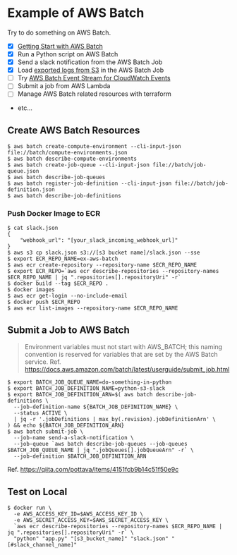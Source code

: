 # Example of AWS Batch

Try to do something on AWS Batch.

- [x] [Getting Start with AWS Batch](https://gist.github.com/doi-t/01e5241c9595e7b8e3540f0125bd4519)
- [x] Run a Python script on AWS Batch
- [x] Send a slack notification from the AWS Batch Job
- [x] Load [exported logs from S3](https://github.com/doi-t/aws-lambda-cloudwatch-logs-exporter) in the AWS Batch Job
- [ ] Try [AWS Batch Event Stream for CloudWatch Events](https://docs.aws.amazon.com/batch/latest/userguide/cloudwatch_event_stream.html)
- [ ] Submit a job from AWS Lambda
- [ ] Manage AWS Batch related resources with terraform
- etc...

## Create AWS Batch Resources
```shell
$ aws batch create-compute-environment --cli-input-json file://batch/compute-environments.json
$ aws batch describe-compute-environments
$ aws batch create-job-queue --cli-input-json file://batch/job-queue.json
$ aws batch describe-job-queues
$ aws batch register-job-definition --cli-input-json file://batch/job-definition.json
$ aws batch describe-job-definitions
```


### Push Docker Image to ECR
```shell
$ cat slack.json
{
    "webhook_url": "[your_slack_incoming_webhook_url]"
}
$ aws s3 cp slack.json s3://[s3 bucket name]/slack.json --sse
$ export ECR_REPO_NAME=ex-aws-batch
$ aws ecr create-repository --repository-name $ECR_REPO_NAME
$ export ECR_REPO=`aws ecr describe-repositories --repository-names $ECR_REPO_NAME | jq ".repositories[].repositoryUri" -r`
$ docker build --tag $ECR_REPO .
$ docker images
$ aws ecr get-login --no-include-email
$ docker push $ECR_REPO
$ aws ecr list-images --repository-name $ECR_REPO_NAME
```

## Submit a Job to AWS Batch

> Environment variables must not start with AWS_BATCH; this naming convention is reserved for variables that are set by the AWS Batch service.
> Ref. https://docs.aws.amazon.com/batch/latest/userguide/submit_job.html

```shell
$ export BATCH_JOB_QUEUE_NAME=do-something-in-python
$ export BATCH_JOB_DEFINITION_NAME=python-s3-slack
$ export BATCH_JOB_DEFINITION_ARN=$( aws batch describe-job-definitions \
  --job-definition-name ${BATCH_JOB_DEFINITION_NAME} \
  --status ACTIVE \
  | jq -r '.jobDefinitions | max_by(.revision).jobDefinitionArn' \
) && echo ${BATCH_JOB_DEFINITION_ARN}
$ aws batch submit-job \
  --job-name send-a-slack-notification \
  --job-queue `aws batch describe-job-queues --job-queues $BATCH_JOB_QUEUE_NAME | jq ".jobQueues[].jobQueueArn" -r` \
  --job-definition $BATCH_JOB_DEFINITION_ARN
```
Ref. https://qiita.com/pottava/items/4151fcb9b14c51f50e9c

## Test on Local
```shell
$ docker run \
  -e AWS_ACCESS_KEY_ID=$AWS_ACCESS_KEY_ID \
  -e AWS_SECRET_ACCESS_KEY=$AWS_SECRET_ACCESS_KEY \
  `aws ecr describe-repositories --repository-names $ECR_REPO_NAME | jq ".repositories[].repositoryUri" -r` \
  "python" "app.py" "[s3_bucket_name]" "slack.json" "[#slack_channel_name]"
```
